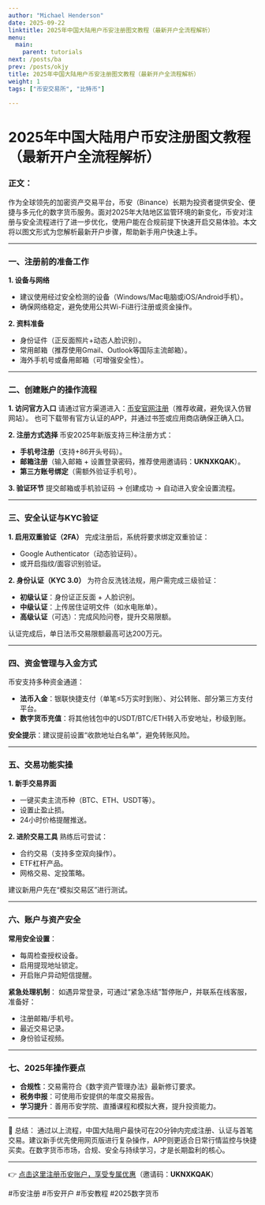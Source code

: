 ```yaml
---
author: "Michael Henderson"
date: 2025-09-22
linktitle: 2025年中国大陆用户币安注册图文教程（最新开户全流程解析）
menu:
  main:
    parent: tutorials
next: /posts/ba
prev: /posts/okjy
title: 2025年中国大陆用户币安注册图文教程（最新开户全流程解析）
weight: 1
tags: ["币安交易所", "比特币"]

---
```

# 2025年中国大陆用户币安注册图文教程（最新开户全流程解析）

### 正文：

作为全球领先的加密资产交易平台，币安（Binance）长期为投资者提供安全、便捷与多元化的数字货币服务。面对2025年大陆地区监管环境的新变化，币安对注册与安全流程进行了进一步优化，使用户能在合规前提下快速开启交易体验。本文将以图文形式为您解析最新开户步骤，帮助新手用户快速上手。

---

### 一、注册前的准备工作

**1. 设备与网络**

* 建议使用经过安全检测的设备（Windows/Mac电脑或iOS/Android手机）。
* 确保网络稳定，避免使用公共Wi-Fi进行注册或资金操作。

**2. 资料准备**

* 身份证件（正反面照片+动态人脸识别）。
* 常用邮箱（推荐使用Gmail、Outlook等国际主流邮箱）。
* 海外手机号或备用邮箱（可增强安全性）。

---

### 二、创建账户的操作流程

**1. 访问官方入口**
请通过官方渠道进入：[币安官网注册](https://www.binance.com/zh-CN/join?ref=UKNXKQAK)（推荐收藏，避免误入仿冒网站）。
也可下载带有官方认证的APP，并通过书签或应用商店确保正确入口。

**2. 注册方式选择**
币安2025年新版支持三种注册方式：

* **手机号注册**（支持+86开头号码）。
* **邮箱注册**（输入邮箱 + 设置登录密码，推荐使用邀请码：**UKNXKQAK**）。
* **第三方账号绑定**（需额外验证手机号）。

**3. 验证环节**
提交邮箱或手机验证码 → 创建成功 → 自动进入安全设置流程。

---

### 三、安全认证与KYC验证

**1. 启用双重验证（2FA）**
完成注册后，系统将要求绑定双重验证：

* Google Authenticator（动态验证码）。
* 或开启指纹/面容识别验证。

**2. 身份认证（KYC 3.0）**
为符合反洗钱法规，用户需完成三级验证：

* **初级认证**：身份证正反面 + 人脸识别。
* **中级认证**：上传居住证明文件（如水电账单）。
* **高级认证**（可选）：完成风险问卷，提升交易限额。

认证完成后，单日法币交易限额最高可达200万元。

---

### 四、资金管理与入金方式

币安支持多种资金通道：

* **法币入金**：银联快捷支付（单笔≤5万实时到账）、对公转账、部分第三方支付平台。
* **数字货币充值**：将其他钱包中的USDT/BTC/ETH转入币安地址，秒级到账。

**安全提示**：建议提前设置“收款地址白名单”，避免转账风险。

---

### 五、交易功能实操

**1. 新手交易界面**

* 一键买卖主流币种（BTC、ETH、USDT等）。
* 设置止盈止损。
* 24小时价格提醒推送。

**2. 进阶交易工具**
熟练后可尝试：

* 合约交易（支持多空双向操作）。
* ETF杠杆产品。
* 网格交易、定投策略。

建议新用户先在“模拟交易区”进行测试。

---

### 六、账户与资产安全

**常用安全设置**：

* 每周检查授权设备。
* 启用提现地址锁定。
* 开启账户异动短信提醒。

**紧急处理机制**：
如遇异常登录，可通过“紧急冻结”暂停账户，并联系在线客服，准备好：

* 注册邮箱/手机号。
* 最近交易记录。
* 身份验证视频。

---

### 七、2025年操作要点

* **合规性**：交易需符合《数字资产管理办法》最新修订要求。
* **税务申报**：可使用币安提供的年度交易报告。
* **学习提升**：善用币安学院、直播课程和模拟大赛，提升投资能力。

---

📌 总结：
通过以上流程，中国大陆用户最快可在20分钟内完成注册、认证与首笔交易。建议新手优先使用网页版进行复杂操作，APP则更适合日常行情监控与快捷买卖。在数字货币市场，合规、安全与持续学习，才是长期盈利的核心。

---

👉 [点击这里注册币安账户，享受专属优惠](https://www.binance.com/zh-CN/join?ref=UKNXKQAK)（邀请码：**UKNXKQAK**）

\#币安注册 #币安开户 #币安教程 #2025数字货币
